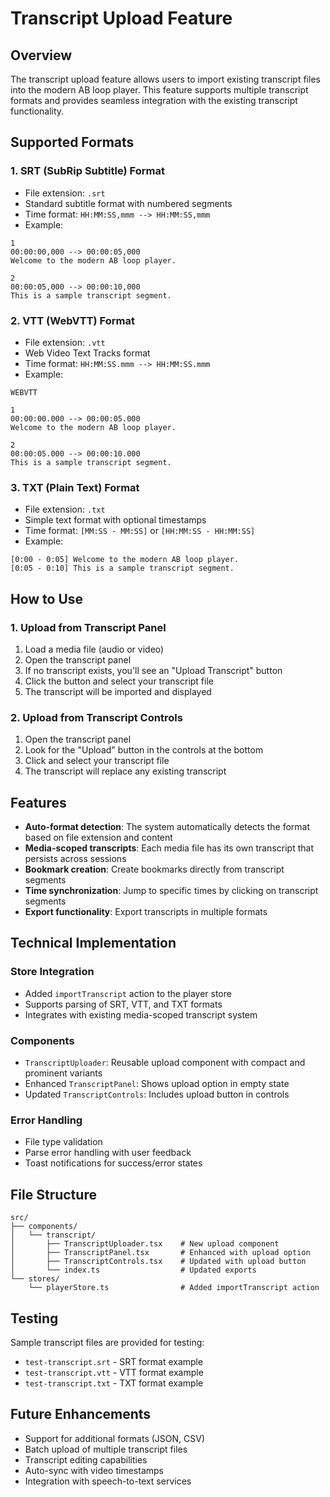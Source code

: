 # Transcript Upload Feature

## Overview

The transcript upload feature allows users to import existing transcript files into the modern AB loop player. This feature supports multiple transcript formats and provides seamless integration with the existing transcript functionality.

## Supported Formats

### 1. SRT (SubRip Subtitle) Format

- File extension: `.srt`
- Standard subtitle format with numbered segments
- Time format: `HH:MM:SS,mmm --> HH:MM:SS,mmm`
- Example:

```
1
00:00:00,000 --> 00:00:05,000
Welcome to the modern AB loop player.

2
00:00:05,000 --> 00:00:10,000
This is a sample transcript segment.
```

### 2. VTT (WebVTT) Format

- File extension: `.vtt`
- Web Video Text Tracks format
- Time format: `HH:MM:SS.mmm --> HH:MM:SS.mmm`
- Example:

```
WEBVTT

1
00:00:00.000 --> 00:00:05.000
Welcome to the modern AB loop player.

2
00:00:05.000 --> 00:00:10.000
This is a sample transcript segment.
```

### 3. TXT (Plain Text) Format

- File extension: `.txt`
- Simple text format with optional timestamps
- Time format: `[MM:SS - MM:SS]` or `[HH:MM:SS - HH:MM:SS]`
- Example:

```
[0:00 - 0:05] Welcome to the modern AB loop player.
[0:05 - 0:10] This is a sample transcript segment.
```

## How to Use

### 1. Upload from Transcript Panel

1. Load a media file (audio or video)
2. Open the transcript panel
3. If no transcript exists, you'll see an "Upload Transcript" button
4. Click the button and select your transcript file
5. The transcript will be imported and displayed

### 2. Upload from Transcript Controls

1. Open the transcript panel
2. Look for the "Upload" button in the controls at the bottom
3. Click and select your transcript file
4. The transcript will replace any existing transcript

## Features

- **Auto-format detection**: The system automatically detects the format based on file extension and content
- **Media-scoped transcripts**: Each media file has its own transcript that persists across sessions
- **Bookmark creation**: Create bookmarks directly from transcript segments
- **Time synchronization**: Jump to specific times by clicking on transcript segments
- **Export functionality**: Export transcripts in multiple formats

## Technical Implementation

### Store Integration

- Added `importTranscript` action to the player store
- Supports parsing of SRT, VTT, and TXT formats
- Integrates with existing media-scoped transcript system

### Components

- `TranscriptUploader`: Reusable upload component with compact and prominent variants
- Enhanced `TranscriptPanel`: Shows upload option in empty state
- Updated `TranscriptControls`: Includes upload button in controls

### Error Handling

- File type validation
- Parse error handling with user feedback
- Toast notifications for success/error states

## File Structure

```
src/
├── components/
│   └── transcript/
│       ├── TranscriptUploader.tsx    # New upload component
│       ├── TranscriptPanel.tsx       # Enhanced with upload option
│       ├── TranscriptControls.tsx    # Updated with upload button
│       └── index.ts                  # Updated exports
└── stores/
    └── playerStore.ts                # Added importTranscript action
```

## Testing

Sample transcript files are provided for testing:

- `test-transcript.srt` - SRT format example
- `test-transcript.vtt` - VTT format example
- `test-transcript.txt` - TXT format example

## Future Enhancements

- Support for additional formats (JSON, CSV)
- Batch upload of multiple transcript files
- Transcript editing capabilities
- Auto-sync with video timestamps
- Integration with speech-to-text services
